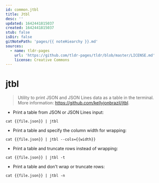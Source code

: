 ```yaml
---
id: common.jtbl
title: Jtbl
desc: ''
updated: 1642441815037
created: 1642441815037
stub: false
isDir: false
gitNotePath: 'pages/{{ noteHiearchy }}.md'
sources:
  - name: tldr-pages
    url: 'https://github.com/tldr-pages/tldr/blob/master/LICENSE.md'
    license: Creative Commons
---
```

# jtbl

> Utility to print JSON and JSON Lines data as a table in the terminal.
> More information: <https://github.com/kellyjonbrazil/jtbl>.

- Print a table from JSON or JSON Lines input:

`cat {{file.json}} | jtbl`

- Print a table and specify the column width for wrapping:

`cat {{file.json}} | jtbl --cols={{width}}`

- Print a table and truncate rows instead of wrapping:

`cat {{file.json}} | jtbl -t`

- Print a table and don't wrap or truncate rows:

`cat {{file.json}} | jtbl -n`

